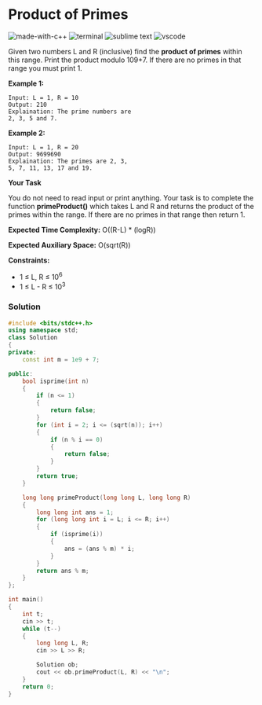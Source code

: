 # Product of Primes
![made-with-c++](https://img.shields.io/badge/Made%20with-C++-007396.svg)
![terminal](https://img.shields.io/badge/Windows%20Terminal-4D4D4D?logo=windows%20terminal&logoColor=white)
![sublime text](https://img.shields.io/badge/sublime_text-%23575757.svg?logo=sublime-text&logoColor=important)
![vscode](https://img.shields.io/badge/Visual_Studio_Code-0078D4?logo=visual%20studio%20code&logoColor=white)

Given two numbers L and R (inclusive) find the **product of primes** within this range. Print the product modulo 109+7. If there are no primes in that range you must print 1.

__Example 1:__
```
Input: L = 1, R = 10
Output: 210
Explaination: The prime numbers are
2, 3, 5 and 7.
```
__Example 2:__
```
Input: L = 1, R = 20
Output: 9699690
Explaination: The primes are 2, 3,
5, 7, 11, 13, 17 and 19.
```
__Your Task__

You do not need to read input or print anything. Your task is to complete the function **primeProduct()** which takes L and R and returns the product of the primes within the range. If there are no primes in that range then return 1.

__Expected Time Complexity:__ O((R-L) * (logR))

__Expected Auxiliary Space:__ O(sqrt(R))

__Constraints:__
- 1 ≤ L, R ≤ 10<sup>6</sup>
- 1 ≤ L - R ≤ 10<sup>3</sup>

### Solution
```cpp
#include <bits/stdc++.h>
using namespace std;
class Solution
{
private:
    const int m = 1e9 + 7;

public:
    bool isprime(int n)
    {
        if (n <= 1)
        {
            return false;
        }
        for (int i = 2; i <= (sqrt(n)); i++)
        {
            if (n % i == 0)
            {
                return false;
            }
        }
        return true;
    }

    long long primeProduct(long long L, long long R)
    {
        long long int ans = 1;
        for (long long int i = L; i <= R; i++)
        {
            if (isprime(i))
            {
                ans = (ans % m) * i;
            }
        }
        return ans % m;
    }
};

int main()
{
    int t;
    cin >> t;
    while (t--)
    {
        long long L, R;
        cin >> L >> R;

        Solution ob;
        cout << ob.primeProduct(L, R) << "\n";
    }
    return 0;
}
```